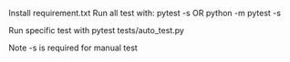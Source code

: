 Install requirement.txt
Run all test with:
pytest -s
OR python -m pytest -s

Run specific test with
pytest tests/auto_test.py

Note -s is required for manual test

